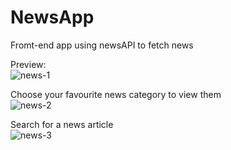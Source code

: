 # NewsApp
Fromt-end app using newsAPI to fetch news 

  Preview:  
  ![news-1](https://github.com/ps28gh/NewsApp/assets/85683350/a9a9bcf7-0ad5-4bc7-8b13-3fc50937b301)  

    
  Choose your favourite news category to view them  
  ![news-2](https://github.com/ps28gh/NewsApp/assets/85683350/c3a90281-4701-48a7-8188-46cf84045863)   

    
  Search for a news article  
  ![news-3](https://github.com/ps28gh/NewsApp/assets/85683350/c94403fb-d394-421e-ab7e-2ff07ccfbcc5)

